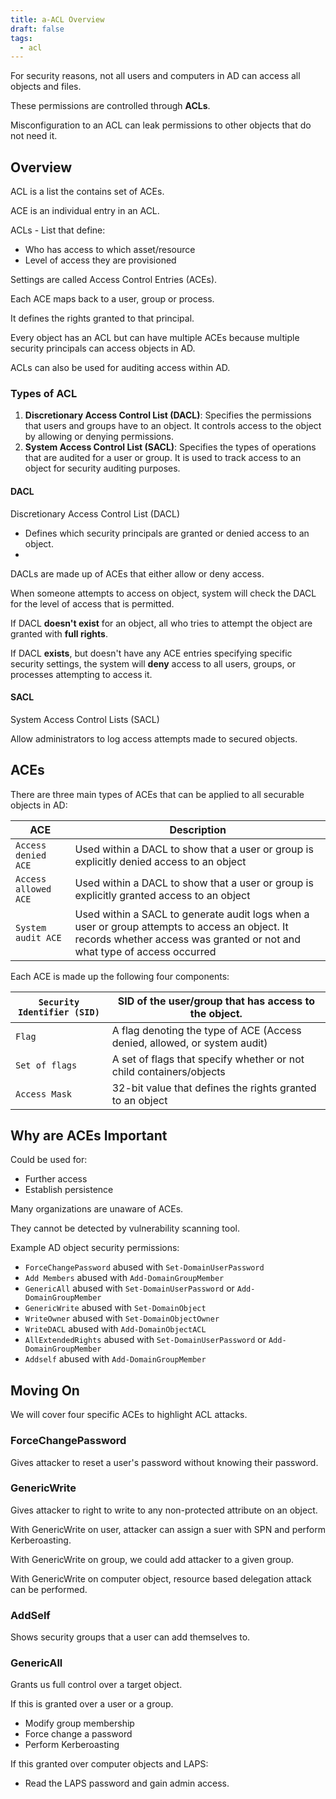 ```yaml
---
title: a-ACL Overview
draft: false
tags:
  - acl
---
```

For security reasons, not all users and computers in AD can access all objects and files. 

These permissions are controlled through **ACLs**.

Misconfiguration to an ACL can leak permissions to other objects that do not need it.

## Overview

ACL is a list the contains set of ACEs.

ACE is an individual entry in an ACL.

ACLs - List that define:

- Who has access to which asset/resource
- Level of access they are provisioned

Settings are called Access Control Entries (ACEs). 

Each ACE maps back to a user, group or process. 

It defines the rights granted to that principal.

Every object has an ACL but can have multiple ACEs because multiple security principals can access objects in AD. 

ACLs can also be used for auditing access within AD.

### Types of ACL

1. **Discretionary Access Control List (DACL)**: Specifies the permissions that users and groups have to an object. It controls access to the object by allowing or denying permissions.
2. **System Access Control List (SACL)**: Specifies the types of operations that are audited for a user or group. It is used to track access to an object for security auditing purposes.
#### DACL

Discretionary Access Control List (DACL)
- Defines which security principals are granted or denied access to an object.
- 
DACLs are made up of ACEs that either allow or deny access. 

When someone attempts to access on object, system will check the DACL for the level of access that is permitted. 

If DACL **doesn't exist** for an object, all who tries to attempt the object are granted with **full rights**. 

If DACL **exists**, but doesn't have any ACE entries specifying specific security settings, the system will **deny** access to all users, groups, or processes attempting to access it.

#### SACL

System Access Control Lists (SACL)

Allow administrators to log access attempts made to secured objects. 

## ACEs

There are three main types of ACEs that can be applied to all securable objects in AD:

| **ACE**              | **Description**                                                                                                                                                            |
| -------------------- | -------------------------------------------------------------------------------------------------------------------------------------------------------------------------- |
| `Access denied ACE`  | Used within a DACL to show that a user or group is explicitly denied access to an object                                                                                   |
| `Access allowed ACE` | Used within a DACL to show that a user or group is explicitly granted access to an object                                                                                  |
| `System audit ACE`   | Used within a SACL to generate audit logs when a user or group attempts to access an object. It records whether access was granted or not and what type of access occurred |

Each ACE is made up the following four components:

| `Security Identifier (SID)` | SID of the user/group that has access to the object.                      |
| --------------------------- | ------------------------------------------------------------------------- |
| `Flag`                      | A flag denoting the type of ACE (Access denied, allowed, or system audit) |
| `Set of flags`              | A set of flags that specify whether or not child containers/objects       |
| `Access Mask`               | 32-bit value that defines the rights granted to an object                 |

## Why are ACEs Important

Could be used for:

- Further access
- Establish persistence

Many organizations are unaware of ACEs.

They cannot be detected by vulnerability scanning tool.

Example AD object security permissions:

- `ForceChangePassword` abused with `Set-DomainUserPassword`
- `Add Members` abused with `Add-DomainGroupMember`
- `GenericAll` abused with `Set-DomainUserPassword` or `Add-DomainGroupMember`
- `GenericWrite` abused with `Set-DomainObject`
- `WriteOwner` abused with `Set-DomainObjectOwner`
- `WriteDACL` abused with `Add-DomainObjectACL`
- `AllExtendedRights` abused with `Set-DomainUserPassword` or `Add-DomainGroupMember`
- `Addself` abused with `Add-DomainGroupMember`

## Moving On

We will cover four specific ACEs to highlight ACL attacks. 

### ForceChangePassword

Gives attacker to reset a user's password without knowing their password. 

### GenericWrite

Gives attacker to right to write to any non-protected attribute on an object. 

With GenericWrite on user, attacker can assign a suer with SPN and perform Kerberoasting.

With GenericWrite on group, we could add attacker to a given group.

With GenericWrite on computer object, resource based delegation attack can be performed.

### AddSelf

Shows security groups that a user can add themselves to.

### GenericAll

Grants us full control over a target object. 

If this is granted over a user or a group.

- Modify group membership
- Force change a password
- Perform Kerberoasting

If this granted over computer objects and LAPS:

- Read the LAPS password and gain admin access.
